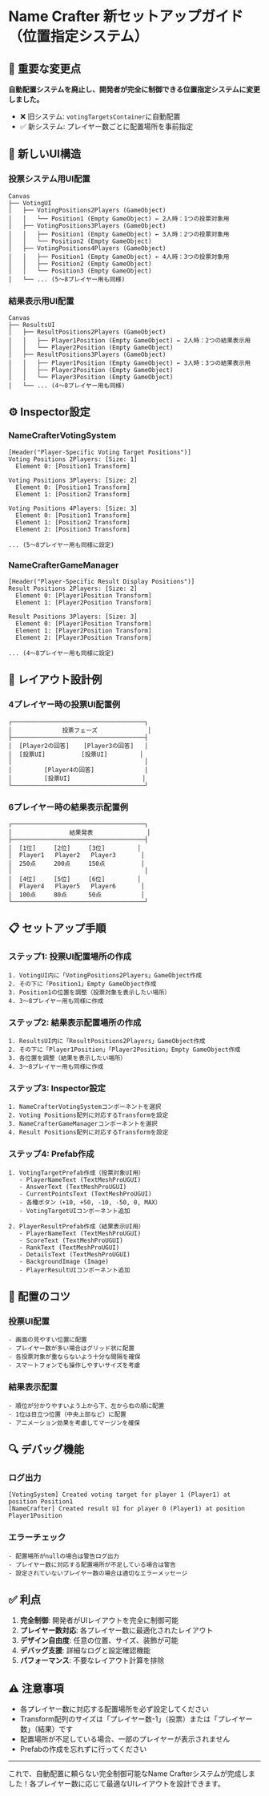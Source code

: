 # Name Crafter 新セットアップガイド（位置指定システム）

## 🎯 重要な変更点

**自動配置システムを廃止し、開発者が完全に制御できる位置指定システムに変更しました。**

- ❌ 旧システム: `votingTargetsContainer`に自動配置
- ✅ 新システム: プレイヤー数ごとに配置場所を事前指定

## 🔧 新しいUI構造

### 投票システム用UI配置

```
Canvas
├── VotingUI
│   ├── VotingPositions2Players (GameObject)
│   │   └── Position1 (Empty GameObject) ← 2人時：1つの投票対象用
│   ├── VotingPositions3Players (GameObject)
│   │   ├── Position1 (Empty GameObject) ← 3人時：2つの投票対象用
│   │   └── Position2 (Empty GameObject)
│   ├── VotingPositions4Players (GameObject)
│   │   ├── Position1 (Empty GameObject) ← 4人時：3つの投票対象用
│   │   ├── Position2 (Empty GameObject)
│   │   └── Position3 (Empty GameObject)
│   └── ... (5〜8プレイヤー用も同様)
```

### 結果表示用UI配置

```
Canvas
├── ResultsUI
│   ├── ResultPositions2Players (GameObject)
│   │   ├── Player1Position (Empty GameObject) ← 2人時：2つの結果表示用
│   │   └── Player2Position (Empty GameObject)
│   ├── ResultPositions3Players (GameObject)
│   │   ├── Player1Position (Empty GameObject) ← 3人時：3つの結果表示用
│   │   ├── Player2Position (Empty GameObject)
│   │   └── Player3Position (Empty GameObject)
│   └── ... (4〜8プレイヤー用も同様)
```

## ⚙️ Inspector設定

### NameCrafterVotingSystem

```
[Header("Player-Specific Voting Target Positions")]
Voting Positions 2Players: [Size: 1]
  Element 0: [Position1 Transform]

Voting Positions 3Players: [Size: 2] 
  Element 0: [Position1 Transform]
  Element 1: [Position2 Transform]

Voting Positions 4Players: [Size: 3]
  Element 0: [Position1 Transform]
  Element 1: [Position2 Transform]
  Element 2: [Position3 Transform]

... (5〜8プレイヤー用も同様に設定)
```

### NameCrafterGameManager

```
[Header("Player-Specific Result Display Positions")]
Result Positions 2Players: [Size: 2]
  Element 0: [Player1Position Transform]
  Element 1: [Player2Position Transform]

Result Positions 3Players: [Size: 3]
  Element 0: [Player1Position Transform]
  Element 1: [Player2Position Transform]
  Element 2: [Player3Position Transform]

... (4〜8プレイヤー用も同様に設定)
```

## 🎨 レイアウト設計例

### 4プレイヤー時の投票UI配置例

```
┌─────────────────────────────────────┐
│              投票フェーズ              │
├─────────────────────────────────────┤
│  [Player2の回答]    [Player3の回答]   │
│  [投票UI]          [投票UI]         │
│                                     │
│         [Player4の回答]              │
│         [投票UI]                    │
└─────────────────────────────────────┘
```

### 6プレイヤー時の結果表示配置例

```
┌─────────────────────────────────────┐
│                結果発表               │
├─────────────────────────────────────┤
│  [1位]     [2位]     [3位]         │
│  Player1   Player2   Player3       │
│  250点     200点     150点          │
│                                     │
│  [4位]     [5位]     [6位]         │
│  Player4   Player5   Player6       │
│  100点     80点      50点           │
└─────────────────────────────────────┘
```

## 📋 セットアップ手順

### ステップ1: 投票UI配置場所の作成

```
1. VotingUI内に「VotingPositions2Players」GameObject作成
2. その下に「Position1」Empty GameObject作成
3. Position1の位置を調整（投票対象を表示したい場所）
4. 3〜8プレイヤー用も同様に作成
```

### ステップ2: 結果表示配置場所の作成

```
1. ResultsUI内に「ResultPositions2Players」GameObject作成
2. その下に「Player1Position」「Player2Position」Empty GameObject作成
3. 各位置を調整（結果を表示したい場所）
4. 3〜8プレイヤー用も同様に作成
```

### ステップ3: Inspector設定

```
1. NameCrafterVotingSystemコンポーネントを選択
2. Voting Positions配列に対応するTransformを設定
3. NameCrafterGameManagerコンポーネントを選択  
4. Result Positions配列に対応するTransformを設定
```

### ステップ4: Prefab作成

```
1. VotingTargetPrefab作成（投票対象UI用）
   - PlayerNameText (TextMeshProUGUI)
   - AnswerText (TextMeshProUGUI)  
   - CurrentPointsText (TextMeshProUGUI)
   - 各種ボタン（+10, +50, -10, -50, 0, MAX）
   - VotingTargetUIコンポーネント追加

2. PlayerResultPrefab作成（結果表示UI用）
   - PlayerNameText (TextMeshProUGUI)
   - ScoreText (TextMeshProUGUI)
   - RankText (TextMeshProUGUI)
   - DetailsText (TextMeshProUGUI)
   - BackgroundImage (Image)
   - PlayerResultUIコンポーネント追加
```

## 🎯 配置のコツ

### 投票UI配置

```
- 画面の見やすい位置に配置
- プレイヤー数が多い場合はグリッド状に配置
- 各投票対象が重ならないよう十分な間隔を確保
- スマートフォンでも操作しやすいサイズを考慮
```

### 結果表示配置

```
- 順位が分かりやすいよう上から下、左から右の順に配置
- 1位は目立つ位置（中央上部など）に配置
- アニメーション効果を考慮してマージンを確保
```

## 🔍 デバッグ機能

### ログ出力

```
[VotingSystem] Created voting target for player 1 (Player1) at position Position1
[NameCrafter] Created result UI for player 0 (Player1) at position Player1Position
```

### エラーチェック

```
- 配置場所がnullの場合は警告ログ出力
- プレイヤー数に対応する配置場所が不足している場合は警告
- 設定されていないプレイヤー数の場合は適切なエラーメッセージ
```

## ✅ 利点

1. **完全制御**: 開発者がUIレイアウトを完全に制御可能
2. **プレイヤー数対応**: 各プレイヤー数に最適化されたレイアウト
3. **デザイン自由度**: 任意の位置、サイズ、装飾が可能
4. **デバッグ支援**: 詳細なログと設定確認機能
5. **パフォーマンス**: 不要なレイアウト計算を排除

## ⚠️ 注意事項

- 各プレイヤー数に対応する配置場所を必ず設定してください
- Transform配列のサイズは「プレイヤー数-1」（投票）または「プレイヤー数」（結果）です
- 配置場所が不足している場合、一部のプレイヤーが表示されません
- Prefabの作成を忘れずに行ってください

---

これで、自動配置に頼らない完全制御可能なName Crafterシステムが完成しました！各プレイヤー数に応じて最適なUIレイアウトを設計できます。
